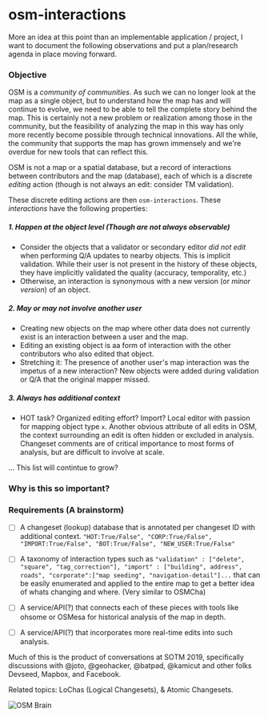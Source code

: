 # osm-interactions

More an idea at this point than an implementable application / project, I want to document the following observations and put a plan/research agenda in place moving forward.

### Objective
OSM is a _community of communities_. As such we can no longer look at the map as a single object, but to understand how the map has and will continue to evolve, we need to be able to tell the complete story behind the map. This is certainly not a new problem or realization among those in the community, but the feasibility of analyzing the map in this way has only more recently become possible through technical innovations. All the while, the community that supports the map has grown immensely and we're overdue for new tools that can reflect this.

OSM is not a map or a spatial database, but a record of interactions between contributors and the map (database), each of which is a discrete _editing_ action (though is not always an edit: consider TM validation).

These discrete editing actions are then `osm-interactions`. These _interactions_ have the following properties: 

##### 1. Happen at the object level (Though are not always observable)
  - Consider the objects that a validator or secondary editor _did not edit_ when performing Q/A updates to nearby objects. This is implicit validation. While their user is not present in the history of these objects, they have implicitly validated the quality (accuracy, temporality, etc.)
  - Otherwise, an interaction is synonymous with a new version (or _minor version_) of an object.

##### 2. May or may not involve another user
  - Creating new objects on the map where other data does not currently exist is an interaction between a user and the map.
  - Editing an existing object is aa form of interaction with the other contributors who also edited that object.
  - Stretching it: The presence of another user's map interaction was the impetus of a new interaction? New objects were added during validation or Q/A that the original mapper missed. 
  
##### 3. Always has additional context
  - HOT task? Organized editing effort? Import? Local editor with passion for mapping object type `x`. Another obvious attribute of all edits in OSM, the context surrounding an edit is often hidden or excluded in analysis. Changeset comments are of critical importance to most forms of analysis, but are difficult to involve at scale.
  
... This list will contintue to grow?


### Why is this so important?




### Requirements (A brainstorm)
 - [ ] A changeset (lookup) database that is annotated per changeset ID with additional context. `"HOT:True/False", "CORP:True/False", "IMPORT:True/False", "BOT:True/False", "NEW_USER:True/False"`
 - [ ] A taxonomy of interaction types such as `"validation" : ["delete", "square", "tag_correction"], "import" : ["building", address", roads", "corporate":["map seeding", "navigation-detail"]...` that can be easily enumerated and applied to the entire map to get a better idea of whats changing and where. (Very similar to OSMCha)
 - [ ] A service/API(?) that connects each of these pieces with tools like ohsome or OSMesa for historical analysis of the map in depth.
 - [ ] A service/API(?) that incorporates more real-time edits into such analysis.


Much of this is the product of conversations at SOTM 2019, specifically discussions with @joto, @geohacker, @batpad, @kamicut and other folks Devseed, Mapbox, and Facebook.

Related topics: LoChas (Logical Changesets), & Atomic Changesets. 


![OSM Brain](https://i.imgflip.com/3bz5ok.jpg)
